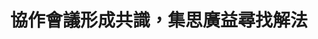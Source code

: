 ---
id: "24"
lang: zh-tw
description: 「我國應調整時區至GMT +9」及「我國應維持GMT +8時區，反對調整時區至GMT +9」連署案
propose_date: 2017-11-06
meeting_date: 2017-11-24
publish: "FALSE"
selected: "FALSE"
blog_selected: "FALSE"
thumbnail: https://cm.pdis.nat.gov.tw/images/post/17am-0x4bNbnWo9EUgEmQhT1Ua_XUHZ4D.jpg
title: 協作會議形成共識，集思廣益尋找解法
introduction:
  content: 本次協作會議是由「調整時區為 GMT+9」和「我國應維持 GMT+8 時區，反對調整時區至
    GMT+9」兩案合併處理。正方認為調整時區將讓到台灣的外國旅客認識到台灣與中國的互不相從屬關係，而反方則認為改變時區的作法除了影響民眾作息外，對於讓大眾理解台灣與中國的不同並沒有太多幫助，但也同意台灣應與中國做出差異。因此當天會議的討論焦點便是如何讓世界看見台灣與中國的不同。與會者認為政府及社會各界應該將臺灣的優點行銷出去，例如宣揚台灣的人權成果，或是用軟實力創造區隔，凸顯臺灣的特殊性，增加國際上的能見度，以幫助世界各國認知台灣與中國的差異。
color: yellow
join:
  type: 提
  title: |-
    我國應維持GMT +8時區，反對調整時區至GMT +9
    我國應調整時區至GMT +9
  link: |-
    https://join.gov.tw/idea/detail/ed306cd5-420c-44b6-aacc-b5061b0799dc
    https://join.gov.tw/idea/detail/90028e3c-f785-438a-836b-25b0b8fb8e1b
  image: https://cm.pdis.nat.gov.tw/images/post/12jUYXBoYgGamEMHzm21TAaixE_h9bJIT.jpg
layout: post
departments:
  - 內政部
embed:
  mind_map:
    links:
      - https://miro.com/app/live-embed/o9J_k0UTgYc=/?moveToViewport=-2622,-2000,5293,2719
  ministry_slide:
    links:
      - "https://issuu.com/pdis.tw/docs/2017-11-24________________.pptx_241f1cf\
        1a47b5a\r"
      - "https://issuu.com/pdis.tw/docs/2017-11-24________________.pptx_e7f524b\
        aa0bd0c\r"
      - "https://issuu.com/pdis.tw/docs/2017-11-24________________.pptx\r"
      - https://issuu.com/pdis.tw/docs/2017-11-24________________
  host_slide:
    links:
      - https://issuu.com/pdis.tw/docs/2017-11-24_________________cb378928e5761b
  transcript:
    links:
      - https://sayit.pdis.nat.gov.tw/2017-11-24-%E9%96%8B%E6%94%BE%E6%94%BF%E5%BA%9C%E8%81%AF%E7%B5%A1%E4%BA%BA%E7%AC%AC%E4%BA%8C%E5%8D%81%E5%9B%9B%E6%AC%A1%E5%8D%94%E4%BD%9C%E6%9C%83%E8%AD%B0
blogs:
  - https://pdis.nat.gov.tw/zh-TW/blog/%E4%B8%8D%E6%89%93%E5%81%87%E7%90%83-%E6%99%82%E5%8D%80%E6%A1%88%E5%8D%94%E4%BD%9C%E6%9C%83%E8%AD%B0%E6%AD%A3%E5%8F%8D%E9%9B%99%E6%96%B9%E5%9D%87%E8%B2%B7%E5%96%AE/
---